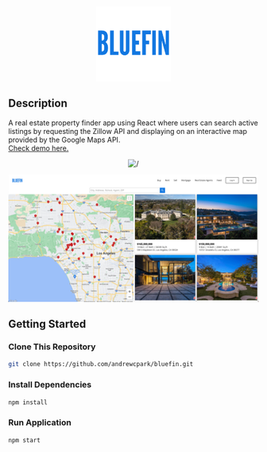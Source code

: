 <p align="center">
<img alt='/' src="src/assets/bluefin-logo.png" width="150px" height="auto"/>
</p>

## Description

A real estate property finder app using React where users can search active listings by requesting the Zillow API and displaying on an interactive map provided by the Google Maps API.
<br>
[Check demo here.](https://bluefin.vercel.app/)

<p align="center">
<img alt='/' src="src/assets/bluefin-page.png" width="900px" height="auto"/>
</p>

<p align="center">
<img alt='/' src="src/assets/bluefin-mapPage.png" width="900px" height="auto"/>
</p>

## Getting Started

### Clone This Repository

```bash
git clone https://github.com/andrewcpark/bluefin.git
```

### Install Dependencies

```bash
npm install
```

### Run Application

```bash
npm start
```
